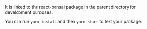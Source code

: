 It is linked to the react-bonsai package in the parent directory for development purposes.

You can run `yarn install` and then `yarn start` to test your package.

